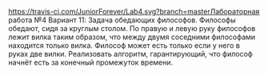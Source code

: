 https://travis-ci.com/JuniorForever/Lab4.svg?branch=masterЛабораторная работа №4 Вариант 11: Задача обедающих философов. Философы обедают, сидя за круглым столом. По правую и
левую руку философов лежит вилка таким образом, что между двумя соседними
философами находится только вилка. Философ может есть только если у него в руках две
вилки. Реализовать алгоритм, гарантирующий, что философ начнёт есть за конечный
промежуток времени.
